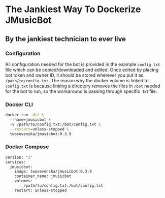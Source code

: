 # The Jankiest Way To Dockerize JMusicBot
## By the jankiest technician to ever live
### Configuration
All configuration needed for the bot is provided in the example `config.txt` file which can be copied/downloaded and edited. Once edited by placing bot token and owner ID, it should be stored wherever you put it as `/path/to/config.txt`. The reason why the docker volume is linked to `config.txt` is because linking a directory removes the files in `/bot` needed for the bot to run, so the workaround is passing through specific .txt file.

### Docker CLI
```bash
docker run -dit \  
  --name=jmusicbot \  
  -v /path/to/config.txt:/bot/config.txt \
  --restart=unless-stopped \
  twosevenska/jmusicbot:0.3.9
```

### Docker Compose

```bash
version: "3"
services:
  jmusicbot:
    image: twosevenska/jmusicbot:0.3.9
    container_name: jmusicbot
    volumes:
      - /path/to/config.txt:/bot/config.txt
    restart: unless-stopped
```
